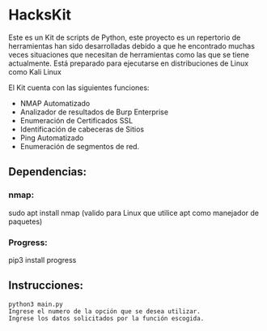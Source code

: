 # HacksKit
Este es un Kit de scripts de Python, este proyecto es un repertorio de herramientas han sido desarrolladas debido a que he encontrado muchas veces situaciones que necesitan de herramientas como las que se tiene actualmente.
Está preparado para ejecutarse en distribuciones de Linux como Kali Linux

El Kit cuenta con las siguientes funciones:

* NMAP Automatizado
* Analizador de resultados de Burp Enterprise
* Enumeración de Certificados SSL
* Identificación de cabeceras de Sitios
* Ping Automatizado
* Enumeración de segmentos de red.


## Dependencias:
### nmap: 
sudo apt install nmap (valido para Linux que utilice apt como manejador de paquetes)
### Progress: 
pip3 install progress

## Instrucciones:
```
python3 main.py
Ingrese el numero de la opción que se desea utilizar.
Ingrese los datos solicitados por la función escogida.
```
